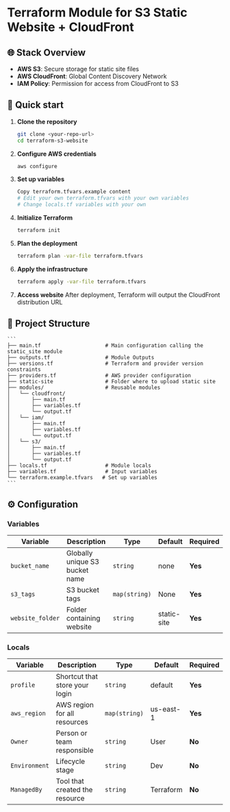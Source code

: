 # Terraform Module for S3 Static Website + CloudFront

## 🌐 Stack Overview

* **AWS S3**: Secure storage for static site files
* **AWS CloudFront**: Global Content Discovery Network
* **IAM Policy**: Permission for access from CloudFront to S3

## 🚀 Quick start

1. **Clone the repository**

    ```bash
    git clone <your-repo-url>
    cd terraform-s3-website
    ```

2. **Configure AWS credentials**

   ```bash
   aws configure
   ```

3. **Set up variables**

   ```bash
   Copy terraform.tfvars.example content
   # Edit your own terraform.tfvars with your own variables
   # Change locals.tf variables with your own
   ```

4. **Initialize Terraform**

   ```bash
   terraform init
   ```

5. **Plan the deployment**

   ```bash
   terraform plan -var-file terraform.tfvars
   ```

6. **Apply the infrastructure**

   ```bash
   terraform apply -var-file terraform.tfvars
   ```

7. **Access website**
    After deployment, Terraform will output the CloudFront distribution URL

## 📁 Project Structure

    ```
    ├── main.tf                     # Main configuration calling the static_site module
    ├── outputs.tf                  # Module Outputs
    ├── versions.tf                 # Terraform and provider version constraints
    ├── providers.tf                # AWS provider configuration
    ├── static-site                 # Folder where to upload static site
    ├── modules/                    # Reusable modules
    │   └── cloudfront/            
    │       ├── main.tf
    │       ├── variables.tf
    │       └── output.tf     
    │   └── iam/ 
    │       ├── main.tf
    │       ├── variables.tf
    │       └── output.tf          
    │   └── s3/ 
    │       ├── main.tf
    │       ├── variables.tf
    │       └── output.tf    
    ├── locals.tf                   # Module locals
    ├── variables.tf                # Input variables
    └── terraform.example.tfvars   # Set up variables
    ```

## ⚙️ Configuration

### Variables

| Variable     | Description                  | Type     | Default     | Required |
| ------------ | ---------------------------- | -------- | ----------- | -------- |
| `bucket_name` | Globally unique S3 bucket name | `string` | none | **Yes** |
| `s3_tags` | S3 bucket tags | `map(string)` | None | **Yes** |
| `website_folder` | Folder containing website | `string` | static-site | **Yes** |

### Locals

| Variable     | Description                  | Type     | Default     | Required |
| ------------ | ---------------------------- | -------- | ----------- | -------- |
| `profile` | Shortcut that store your login | `string` | default | **Yes** |
| `aws_region` | AWS region for all resources | `map(string)` | us-east-1 | **Yes** |
| `Owner` | Person or team responsible | `string` | User | **No** |
| `Environment` | Lifecycle stage | `string` | Dev | **No** |
| `ManagedBy` | Tool that created the resource | `string` | Terraform | **No** |
